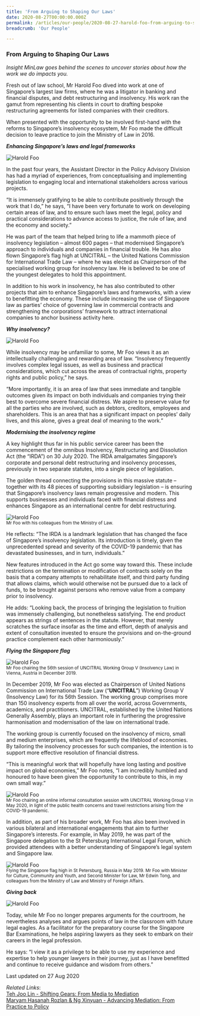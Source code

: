 ```yaml
---
title: 'From Arguing to Shaping Our Laws'
date: 2020-08-27T00:00:00.000Z
permalink: /articles/our-people/2020-08-27-harold-foo-from-arguing-to-shaping-laws
breadcrumb: 'Our People'

---
```



### **From Arguing to Shaping Our Laws**

<i>Insight MinLaw goes behind the scenes to uncover stories about how the work we do impacts you.</i>
<br>

Fresh out of law school, Mr Harold Foo dived into work at one of Singapore’s largest law firms, where he was a litigator in banking and financial disputes, and debt restructuring and insolvency. His work ran the gamut from representing his clients in court to drafting bespoke restructuring agreements for listed companies with their creditors.

When presented with the opportunity to be involved first-hand with the reforms to Singapore’s insolvency ecosystem, Mr Foo made the difficult decision to leave practice to join the Ministry of Law in 2016. 

<b><i>Enhancing Singapore’s laws and legal frameworks</i></b>

<div class="image">
  <img src="/images/harold1.png/" title="Harold Foo" alt="Harold Foo">
</div>

In the past four years, the Assistant Director in the Policy Advisory Division has had a myriad of experiences, from conceptualising and implementing legislation to engaging local and international stakeholders across various projects.

“It is immensely gratifying to be able to contribute positively through the work that I do,” he says, “I have been very fortunate to work on developing certain areas of law, and to ensure such laws meet the legal, policy and practical considerations to advance access to justice, the rule of law, and the economy and society.”

He was part of the team that helped bring to life a mammoth piece of insolvency legislation – almost 600 pages – that modernised Singapore’s approach to individuals and companies in financial trouble. He has also flown Singapore’s flag high at UNCITRAL – the United Nations Commission for International Trade Law – where he was elected as Chairperson of the specialised working group for insolvency law. He is believed to be one of the youngest delegates to hold this appointment.   

In addition to his work in insolvency, he has also contributed to other projects that aim to enhance Singapore’s laws and frameworks, with a view to benefitting the economy. These include increasing the use of Singapore law as parties’ choice of governing law in commercial contracts and strengthening the corporations’ framework to attract international companies to anchor business activity here. 

<b><i>Why insolvency?</i></b>

<div class="image">
  <img src="/images/harold2.png/" title="Harold Foo" alt="Harold Foo">
</div>

While insolvency may be unfamiliar to some, Mr Foo views it as an intellectually challenging and rewarding area of law. “Insolvency frequently involves complex legal issues, as well as business and practical considerations, which cut across the areas of contractual rights, property rights and public policy,” he says.

“More importantly, it is an area of law that sees immediate and tangible outcomes given its impact on both individuals and companies trying their best to overcome severe financial distress. We aspire to preserve value for all the parties who are involved, such as debtors, creditors, employees and shareholders. This is an area that has a significant impact on peoples’ daily lives, and this alone, gives a great deal of meaning to the work.”

<b><i>Modernising the insolvency regime</i></b>

A key highlight thus far in his public service career has been the commencement of the omnibus Insolvency, Restructuring and Dissolution Act (the “IRDA”) on 30 July 2020. The IRDA amalgamates Singapore’s corporate and personal debt restructuring and insolvency processes, previously in two separate statutes, into a single piece of legislation. 

The golden thread connecting the provisions in this massive statute – together with its 48 pieces of supporting subsidiary legislation – is ensuring that Singapore’s insolvency laws remain progressive and modern. This supports businesses and individuals faced with financial distress and enhances Singapore as an international centre for debt restructuring. 

<div class="image">
  <img src="/images/harold3.png/" title="Harold Foo" alt="Harold Foo">
</div> <sup>Mr Foo with his colleagues from the Ministry of Law.</sup>

He reflects: “The IRDA is a landmark legislation that has changed the face of Singapore’s insolvency legislation. Its introduction is timely, given the unprecedented spread and severity of the COVID-19 pandemic that has devastated businesses, and in turn, individuals.”

New features introduced in the Act go some way toward this. These include restrictions on the termination or modification of contracts solely on the basis that a company attempts to rehabilitate itself, and third party funding that allows claims, which would otherwise not be pursued due to a lack of funds, to be brought against persons who remove value from a company prior to insolvency.

He adds: “Looking back, the process of bringing the legislation to fruition was immensely challenging, but nonetheless satisfying. The end product appears as strings of sentences in the statute. However, that merely scratches the surface insofar as the time and effort, depth of analysis and extent of consultation invested to ensure the provisions and on-the-ground practice complement each other harmoniously.”

<b><i>Flying the Singapore flag</i></b>

<div class="image">
  <img src="/images/harold4.png/" title="Harold Foo" alt="Harold Foo">
</div> <sup>Mr Foo chairing the 56th session of UNCITRAL Working Group V (Insolvency Law) in Vienna, Austria in December 2019.</sup>

In December 2019, Mr Foo was elected as Chairperson of United Nations Commission on International Trade Law (“<b>UNCITRAL</b>”) Working Group V (Insolvency Law) for its 56th Session. The working group comprises more than 150 insolvency experts from all over the world, across Governments, academics, and practitioners. UNCITRAL, established by the United Nations Generally Assembly, plays an important role in furthering the progressive harmonisation and modernisation of the law on international trade. 

The working group is currently focused on the insolvency of micro, small and medium enterprises, which are frequently the lifeblood of economies. By tailoring the insolvency processes for such companies, the intention is to support more effective resolution of financial distress.

“This is meaningful work that will hopefully have long lasting and positive impact on global economies,” Mr Foo notes, “I am incredibly humbled and honoured to have been given the opportunity to contribute to this, in my own small way.”

<div class="image">
  <img src="/images/harold5.png/" title="Harold Foo" alt="Harold Foo">
</div> <sup>Mr Foo chairing an online informal consultation session with UNCITRAL Working Group V in May 2020, in light of the public health concerns and travel restrictions arising from the COVID-19 pandemic.</sup>

In addition, as part of his broader work, Mr Foo has also been involved in various bilateral and international engagements that aim to further Singapore’s interests. For example, in May 2019, he was part of the Singapore delegation to the St Petersburg International Legal Forum, which provided attendees with a better understanding of Singapore’s legal system and Singapore law.

<div class="image">
  <img src="/images/harold6.png/" title="Harold Foo" alt="Harold Foo">
</div> <sup>Flying the Singapore flag high in St Petersburg, Russia in May 2019. Mr Foo with Minister for Culture, Community and Youth, and Second Minister for Law, Mr Edwin Tong, and colleagues from the Ministry of Law and Ministry of Foreign Affairs.</sup>

<b><i>Giving back</i></b>

<div class="image">
  <img src="/images/harold7.png/" title="Harold Foo" alt="Harold Foo">
</div>

Today, while Mr Foo no longer prepares arguments for the courtroom, he nevertheless analyses and argues points of law in the classroom with future legal eagles. As a facilitator for the preparatory course for the Singapore Bar Examinations, he helps aspiring lawyers as they seek to embark on their careers in the legal profession.

He says: “I view it as a privilege to be able to use my experience and expertise to help younger lawyers in their journey, just as I have benefitted and continue to receive guidance and wisdom from others.”


<p class="right-side-updated">Last updated on 27 Aug 2020</p>

<i>Related Links</i>: <br>
[Teh Joo Lin - Shifting Gears: From Media to Mediation](/articles/our-people/2020-07-23-teh-joo-lin-shifting-gears-from-media-to-mediation) <br>
[Maryam Hasanah Rozlan & Ng Xinyuan - Advancing Mediation: From Practice to Policy](/articles/our-people/2020-10-05-maryam-xinyuan-advancing-mediation)
